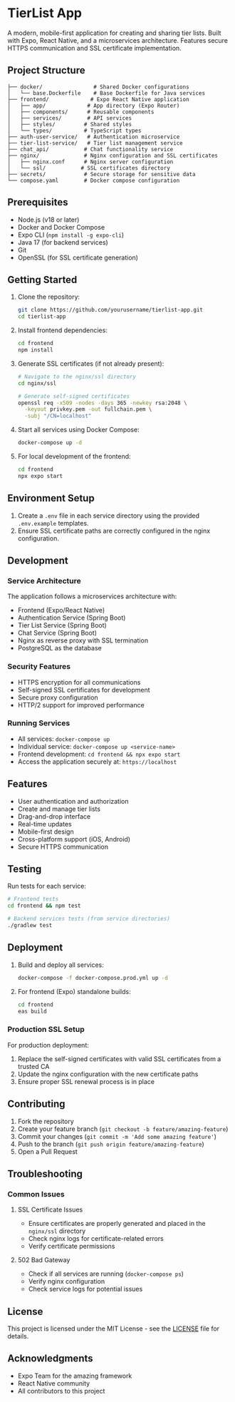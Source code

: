 # TierList App

A modern, mobile-first application for creating and sharing tier lists. Built with Expo, React Native, and a microservices architecture. Features secure HTTPS communication and SSL certificate implementation.

## Project Structure

```
├── docker/                # Shared Docker configurations
│   └── base.Dockerfile    # Base Dockerfile for Java services
├── frontend/             # Expo React Native application
│   ├── app/             # App directory (Expo Router)
│   ├── components/      # Reusable components
│   ├── services/        # API services
│   ├── styles/         # Shared styles
│   └── types/          # TypeScript types
├── auth-user-service/   # Authentication microservice
├── tier-list-service/   # Tier list management service
├── chat_api/           # Chat functionality service
├── nginx/              # Nginx configuration and SSL certificates
│   ├── nginx.conf      # Nginx server configuration
│   └── ssl/           # SSL certificates directory
├── secrets/            # Secure storage for sensitive data
└── compose.yaml        # Docker compose configuration
```

## Prerequisites

- Node.js (v18 or later)
- Docker and Docker Compose
- Expo CLI (`npm install -g expo-cli`)
- Java 17 (for backend services)
- Git
- OpenSSL (for SSL certificate generation)

## Getting Started

1. Clone the repository:
   ```bash
   git clone https://github.com/yourusername/tierlist-app.git
   cd tierlist-app
   ```

2. Install frontend dependencies:
   ```bash
   cd frontend
   npm install
   ```

3. Generate SSL certificates (if not already present):
   ```bash
   # Navigate to the nginx/ssl directory
   cd nginx/ssl
   
   # Generate self-signed certificates
   openssl req -x509 -nodes -days 365 -newkey rsa:2048 \
     -keyout privkey.pem -out fullchain.pem \
     -subj "/CN=localhost"
   ```

4. Start all services using Docker Compose:
   ```bash
   docker-compose up -d
   ```

5. For local development of the frontend:
   ```bash
   cd frontend
   npx expo start
   ```

## Environment Setup

1. Create a `.env` file in each service directory using the provided `.env.example` templates.
2. Ensure SSL certificate paths are correctly configured in the nginx configuration.

## Development

### Service Architecture

The application follows a microservices architecture with:
- Frontend (Expo/React Native)
- Authentication Service (Spring Boot)
- Tier List Service (Spring Boot)
- Chat Service (Spring Boot)
- Nginx as reverse proxy with SSL termination
- PostgreSQL as the database

### Security Features

- HTTPS encryption for all communications
- Self-signed SSL certificates for development
- Secure proxy configuration
- HTTP/2 support for improved performance

### Running Services

- All services: `docker-compose up`
- Individual service: `docker-compose up <service-name>`
- Frontend development: `cd frontend && npx expo start`
- Access the application securely at: `https://localhost`

## Features

- User authentication and authorization
- Create and manage tier lists
- Drag-and-drop interface
- Real-time updates
- Mobile-first design
- Cross-platform support (iOS, Android)
- Secure HTTPS communication

## Testing

Run tests for each service:

```bash
# Frontend tests
cd frontend && npm test

# Backend services tests (from service directories)
./gradlew test
```

## Deployment

1. Build and deploy all services:
   ```bash
   docker-compose -f docker-compose.prod.yml up -d
   ```

2. For frontend (Expo) standalone builds:
   ```bash
   cd frontend
   eas build
   ```

### Production SSL Setup
For production deployment:
1. Replace the self-signed certificates with valid SSL certificates from a trusted CA
2. Update the nginx configuration with the new certificate paths
3. Ensure proper SSL renewal process is in place

## Contributing

1. Fork the repository
2. Create your feature branch (`git checkout -b feature/amazing-feature`)
3. Commit your changes (`git commit -m 'Add some amazing feature'`)
4. Push to the branch (`git push origin feature/amazing-feature`)
5. Open a Pull Request

## Troubleshooting

### Common Issues
1. SSL Certificate Issues
   - Ensure certificates are properly generated and placed in the `nginx/ssl` directory
   - Check nginx logs for certificate-related errors
   - Verify certificate permissions

2. 502 Bad Gateway
   - Check if all services are running (`docker-compose ps`)
   - Verify nginx configuration
   - Check service logs for potential issues

## License

This project is licensed under the MIT License - see the [LICENSE](LICENSE) file for details.

## Acknowledgments

- Expo Team for the amazing framework
- React Native community
- All contributors to this project


